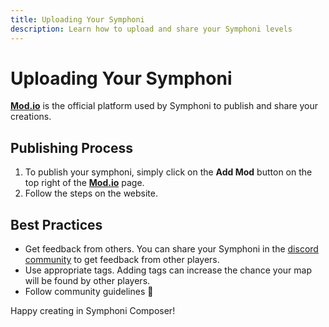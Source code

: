 ```yaml
---
title: Uploading Your Symphoni
description: Learn how to upload and share your Symphoni levels
---
```


# Uploading Your Symphoni
**[Mod.io](https://mod.io/g/symphoni)** is the official platform used by Symphoni to publish and share your creations.


## Publishing Process
1. To publish your symphoni, simply click on the **Add Mod** button on the top right of the **[Mod.io](https://mod.io/g/symphoni)** page.
2. Follow the steps on the website.

## Best Practices
- Get feedback from others. You can share your Symphoni in the [discord community](https://discord.gg/symphoni) to get feedback from other players.
- Use appropriate tags. Adding tags can increase the chance your map will be found by other players.
- Follow community guidelines 🙂

Happy creating in Symphoni Composer!
